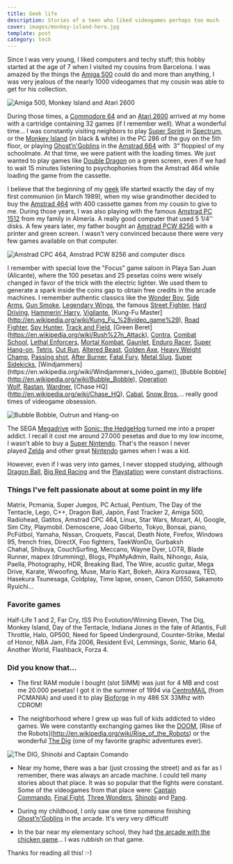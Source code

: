 ```yaml
---
title: Geek life
description: Stories of a teen who liked videogames perhaps too much
cover: images/monkey-island-hero.jpg
template: post
category: tech
---
```


Since I was very young, I liked computers and techy stuff; this hobby started at the age of 7 when I visited my cousins from Barcelona. I was amazed by the things the [Amiga 500](http://en.wikipedia.org/wiki/Amiga_500) could do and more than anything, I was very jealous of the nearly 1000 videogames that my cousin was able to get for his collection.

![](/blog/geek-life/images/1.jpg "Amiga 500, Monkey Island and Atari 2600")

During those times, a [Commodore 64](http://en.wikipedia.org/wiki/Commodore_64) and an [Atari 2600](http://en.wikipedia.org/wiki/Atari_2600) arrived at my home with a cartridge containing 32 games (if I remember well). What a wonderful time... I was constantly visiting neighbors to play [Super Sprint](http://en.wikipedia.org/wiki/Super_Sprint) in [Spectrum](http://en.wikipedia.org/wiki/Sinclair_ZX_Spectrum), or the [Monkey Island](http://en.wikipedia.org/wiki/The_Secret_of_Monkey_Island) (in black &amp; white) in the PC 286 of the guy on the 5th floor, or playing [Ghost’n'Goblins](http://en.wikipedia.org/wiki/Ghosts_%27n_Goblins) in the [Amstrad 664](http://en.wikipedia.org/wiki/Amstrad_CPC_664) with  3” floppies! of my schoolmate. At that time, we were patient with the loading times. We just wanted to play games like [Double Dragon](http://en.wikipedia.org/wiki/Double_Dragon_%28arcade_game%29) on a green screen, even if we had to wait 15 minutes listening to psychophonies from the Amstrad 464 while loading the game from the cassette.

I believe that the beginning of my [geek](http://en.wikipedia.org/wiki/Geek) life started exactly the day of my first communion (in March 1989), when my wise grandmother decided to buy the [Amstrad 464](http://en.wikipedia.org/wiki/Amstrad_464) with 400 cassette games from my cousin to give to me. During those years, I was also playing with the famous [Amstrad PC 1512](http://en.wikipedia.org/wiki/Amstrad_1512) from my family in Almería. A really good computer that used 5 1/4'' disks. A few years later, my father bought an [Amstrad PCW 8256](http://en.wikipedia.org/wiki/Amstrad_PCW#PCW_8256_and_8512) with a printer and green screen. I wasn't very convinced because there were very few games available on that computer.

![](/blog/geek-life/images/2.jpg "Amstrad CPC 464, Amstrad PCW 8256 and computer discs")

I remember with special love the "Focus" game saloon in Playa San Juan (Alicante), where the 100 pesetas and 25 pesetas coins were wisely changed in favor of the trick with the electric lighter. We used them to generate a spark inside the coins gap to obtain free credits in the arcade machines. I remember authentic classics like the [Wonder Boy](http://en.wikipedia.org/wiki/Wonder_Boy_%28Arcade%29), [Side Arms](http://en.wikipedia.org/wiki/Side_Arms), [Gun Smoke](http://en.wikipedia.org/wiki/Gun.Smoke), [Legendary Wings](http://en.wikipedia.org/wiki/Legendary_Wings), the famous [Street Fighter](http://en.wikipedia.org/wiki/Street_Fighter_%28series%29), [Hard Driving](https://en.wikipedia.org/wiki/Hard_Drivin%27), [Hammerin’ Harry](https://en.wikipedia.org/wiki/Hammerin%27_Harry), [Vigilante](https://en.wikipedia.org/wiki/Vigilante_(video_game)), [Kung-Fu Master](http://en.wikipedia.org/wiki/Kung_Fu_%28video_game%29), [Road Fighter](http://en.wikipedia.org/wiki/Road_Fighter), [Spy Hunter](http://en.wikipedia.org/wiki/Spy_Hunter), [Track and Field](https://en.wikipedia.org/wiki/Track_%26_Field_(video_game)), [Green Beret](https://en.wikipedia.org/wiki/Rush%27n_Attack), [Contra](http://en.wikipedia.org/wiki/Contra_%28arcade_game%29), [Combat School](https://en.wikipedia.org/wiki/Combat_School), [Lethal Enforcers](http://en.wikipedia.org/wiki/Lethal_Enforcers), [Mortal Kombat](http://en.wikipedia.org/wiki/Mortal_Kombat_%28video_game%29), [Gaunlet](http://en.wikipedia.org/wiki/Gauntlet_%28arcade_game%29), [Enduro Racer](https://en.wikipedia.org/wiki/Enduro_Racer), [Super Hang-on](https://en.wikipedia.org/wiki/Super_Hang-On), [Tetris](https://en.wikipedia.org/wiki/Tetris), [Out Run](http://en.wikipedia.org/wiki/Out_Run), [Altered Beast](http://en.wikipedia.org/wiki/Altered_Beast), [Golden Axe](http://en.wikipedia.org/wiki/Golden_Axe), [Heavy Weight Champ](https://en.wikipedia.org/wiki/Heavyweight_Champ), [Passing shot](https://www.arcade-museum.com/game_detail.php?game_id=8986), [After Burner](http://en.wikipedia.org/wiki/After_Burner), [Fatal Fury](http://en.wikipedia.org/wiki/Fatal_Fury), [Metal Slug](http://en.wikipedia.org/wiki/Metal_Slug), [Super Sidekicks](https://en.wikipedia.org/wiki/Super_Sidekicks_(video_game)), [Windjammers](https://en.wikipedia.org/wiki/Windjammers_(video_game)), [Bubble Bobble](http://en.wikipedia.org/wiki/Bubble_Bobble), [Operation Wolf](http://en.wikipedia.org/wiki/Operation_Wolf), [Rastan](http://en.wikipedia.org/wiki/Rastan_Saga), [Wardner](https://en.wikipedia.org/wiki/Wardner_(video_game)), [Chase HQ](http://en.wikipedia.org/wiki/Chase_HQ), [Cabal](http://en.wikipedia.org/wiki/Cabal_%28arcade_game%29), [Snow Bros](http://en.wikipedia.org/wiki/Snow_Bros),... really good times of videogame obsession.

![](/blog/geek-life/images/3.jpg "Bubble Bobble, Outrun and Hang-on")

The SEGA [Megadrive](http://en.wikipedia.org/wiki/Sega_Mega_Drive) with [Sonic: the HedgeHog](http://en.wikipedia.org/wiki/Sonic_the_Hedgehog_%28Mega_Drive%29) turned me into a proper addict. I recall it cost me around 27.000 pesetas and due to my low income, I wasn't able to buy a [Super Nintendo](http://en.wikipedia.org/wiki/Super_Nintendo_Entertainment_System). That's the reason I never played [Zelda](http://en.wikipedia.org/wiki/The_Legend_of_Zelda) and other great [Nintendo](http://en.wikipedia.org/wiki/Nintendo) games when I was a kid.

However, even if I was very into games, I never stopped studying, although [Dragon Ball](http://en.wikipedia.org/wiki/Dragon_Ball), [Big Red Racing](https://en.wikipedia.org/wiki/Big_Red_Racing) and the [Playstation](http://en.wikipedia.org/wiki/PlayStation) were constant distractions.

### Things I've felt passionate about at some point in my life

Matrix, Pcmania, Super Juegos, PC Actual, Pentium, The Day of the Tentacle, Lego, C++, Dragon Ball, Japón, Fast Tracker 2, Amiga 500, Radiohead, Gatitos, Amstrad CPC 464, Linux, Star Wars, Mozart, AI, Google, Sim City, Playmobil. Demoscene, Joao Gilberto, Tokyo, Bonsai, piano, PcFútbol, Yamaha, Nissan, Croquets, Pascal, Death Note, Firefox, Windows 95, french fries, DirectX, Foo fighters, TaekWonDo, Gurbaksh Chahal, Shibuya, CouchSurfing, Meccano, Wayne Dyer, LOTR, Blade Runner, mapex (drumming), Blogs, PhpMyAdmin, Rails, Nihongo, Asia, Paella, Photography, HDR, Breaking Bad, The Wire, acustic guitar, Mega Drive, Karate, Wwoofing, Muse, Mario Kart, Bokeh, Akira Kurosawa, TED, Hasekura Tsunesaga, Coldplay, Time lapse, onsen, Canon D550, Sakamoto Ryuichi…

### Favorite games

Half-Life 1 and 2, Far Cry, ISS Pro Evolution/Winning Eleven, The Dig, Monkey Island, Day of the Tentacle, Indiana Jones in the fate of Atlantis, Full Throttle, Halo, GP500, Need for Speed Underground, Counter-Strike, Medal of Honor, NBA Jam, Fifa 2006, Resident Evil, Lemmings, Sonic, Mario 64, Another World, Flashback, Forza 4.

### Did you know that...

* The first RAM module I bought (slot SIMM) was just for 4 MB and cost me 20.000 pesetas! I got it in the summer of 1994 via [CentroMAIL](http://www.centromail.es) (from PCMANIA) and used it to play [Bioforge](http://en.wikipedia.org/wiki/Bioforge) in my 486 SX 33Mhz with CDROM!

* The neighborhood where I grew up was full of kids addicted to video games. We were constantly exchanging games like the [DOOM](https://en.wikipedia.org/wiki/Doom_(1993_video_game)), [Rise of the Robots](http://en.wikipedia.org/wiki/Rise_of_the_Robots) or the wonderful [The Dig](https://en.wikipedia.org/wiki/The_Dig_(video_game)) (one of my favorite graphic adventures ever).

![](/blog/geek-life/images/4.jpg "The DIG, Shinobi and Captain Comando")

* Near my home, there was a bar (just crossing the street) and as far as I remember, there was always an arcade machine. I could tell many stories about that place. It was so popular that the fights were constant. Some of the videogames from that place were: [Captain Commando](http://en.wikipedia.org/wiki/Captain_Commando), [Final Fight](http://en.wikipedia.org/wiki/Final_Fight), [Three Wonders](https://en.wikipedia.org/wiki/Three_Wonders), [Shinobi](http://en.wikipedia.org/wiki/Shinobi_series) and [Pang](http://en.wikipedia.org/wiki/Buster_Bros).

* During my childhood, I only saw one time someone finishing [Ghost’n'Goblins](http://en.wikipedia.org/wiki/Ghosts'n_Goblins) in the arcade. It's very very difficult!

* In the bar near my elementary school, they had [the arcade with the chicken game](http://en.wikipedia.org/wiki/New_Zealand_Story)... I was rubbish on that game.

Thanks for reading all this! :-)
